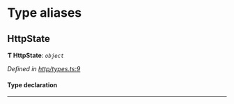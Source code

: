 

# Type aliases

<a id="httpstate"></a>

##  HttpState

**Ƭ HttpState**: *`object`*

*Defined in [http/types.ts:9](https://github.com/polkadot-js/api/blob/f4d52ba/packages/rpc-provider/src/http/types.ts#L9)*

#### Type declaration

___

